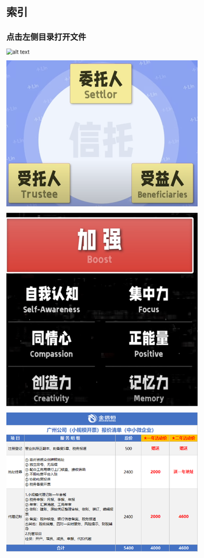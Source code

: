 # 索引

## 点击左侧目录打开文件

![alt text](../附件/Pasted%20image%20240131000745.png)

![alt text](<../附件/Pasted image 20240113142421.png>)

![alt text](<../附件/Pasted image 20240131000745.png>)

![alt text](../附件/161715502673_.pic_hd.jpg)
